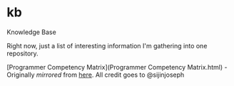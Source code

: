 # kb
Knowledge Base

Right now, just a list of interesting information I'm gathering into one
repository.

[Programmer Competency Matrix](Programmer Competency Matrix.html) -
Originally *mirrored* from [here](http://sijinjoseph.com/programmer-competency-matrix/). All credit goes to @sijinjoseph

